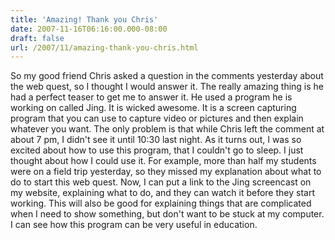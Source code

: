 ```yaml
---
title: 'Amazing! Thank you Chris'
date: 2007-11-16T06:16:00.000-08:00
draft: false
url: /2007/11/amazing-thank-you-chris.html
---
```


So my good friend Chris asked a question in the comments yesterday about the web quest, so I thought I would answer it. The really amazing thing is he had a perfect teaser to get me to answer it. He used a program he is working on called Jing. It is wicked awesome. It is a screen capturing program that you can use to capture video or pictures and then explain whatever you want. The only problem is that while Chris left the comment at about 7 pm, I didn't see it until 10:30 last night. As it turns out, I was so excited about how to use this program, that I couldn't go to sleep. I just thought about how I could use it. For example, more than half my students were on a field trip yesterday, so they missed my explanation about what to do to start this web quest. Now, I can put a link to the Jing screencast on my website, explaining what to do, and they can watch it before they start working. This will also be good for explaining things that are complicated when I need to show something, but don't want to be stuck at my computer. I can see how this program can be very useful in education.